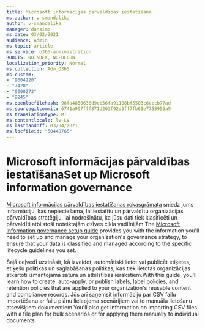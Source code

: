 ```yaml
---
title: Microsoft informācijas pārvaldības iestatīšana
ms.author: v-smandalika
author: v-smandalika
manager: dansimp
ms.date: 03/02/2021
audience: Admin
ms.topic: article
ms.service: o365-administration
ROBOTS: NOINDEX, NOFOLLOW
localization_priority: Normal
ms.collection: Adm_O365
ms.custom:
- "9004220"
- "7428"
- "9000273"
- "9245"
ms.openlocfilehash: 96fa4850636d9eb56fa91106bf5503c6eccb77ad
ms.sourcegitcommit: 6741a997fff871d263f92d3ff7fb61e7755956a9
ms.translationtype: MT
ms.contentlocale: lv-LV
ms.lasthandoff: 03/04/2021
ms.locfileid: "50448765"
---
```

# <a name="set-up-microsoft-information-governance"></a><span data-ttu-id="ddf29-102">Microsoft informācijas pārvaldības iestatīšana</span><span class="sxs-lookup"><span data-stu-id="ddf29-102">Set up Microsoft information governance</span></span>

<span data-ttu-id="ddf29-103">[Microsoft informācijas pārvaldības iestatīšanas rokasgrāmata](https://go.microsoft.com/fwlink/?linkid=2146529) sniedz jums informāciju, kas nepieciešama, lai iestatītu un pārvaldītu organizācijas pārvaldības stratēģiju, lai nodrošinātu, ka jūsu dati tiek klasificēti un pārvaldīti atbilstoši noteiktajām dzīves cikla vadlīnijām.</span><span class="sxs-lookup"><span data-stu-id="ddf29-103">The [Microsoft Information governance setup guide](https://go.microsoft.com/fwlink/?linkid=2146529) provides you with the information you'll need to set up and manage your organization's governance strategy, to ensure that your data is classified and managed according to the specific lifecycle guidelines you set.</span></span>

<span data-ttu-id="ddf29-104">Šajā ceļvedī uzzināsit, kā izveidot, automātiski lietot vai publicēt etiķetes, etiķešu politikas un saglabāšanas politikas, kas tiek lietotas organizācijas atkārtoti izmantojamā satura un atbilstības ierakstiem.</span><span class="sxs-lookup"><span data-stu-id="ddf29-104">With this guide, you'll learn how to create, auto-apply, or publish labels, label policies, and retention policies that are applied to your organization's reusable content and compliance records.</span></span> <span data-ttu-id="ddf29-105">Jūs arī saņemsit informāciju par CSV failu importēšanu ar failu plānu lielapjoma scenārijiem vai to manuālu lietošanu atsevišķiem dokumentiem.</span><span class="sxs-lookup"><span data-stu-id="ddf29-105">You'll also get information on importing CSV files with a file plan for bulk scenarios or for applying them manually to individual documents.</span></span>
